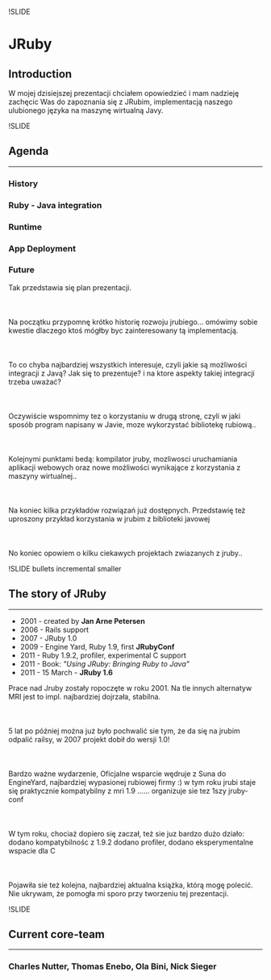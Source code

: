 !SLIDE
# **JRuby** #
## Introduction ##

<div class="notes">
W mojej dzisiejszej prezentacji chciałem opowiedzieć i mam nadzieję
zachęcic Was do zapoznania się z JRubim, implementacją naszego
ulubionego języka na maszynę wirtualną Javy.
</div>

!SLIDE
## **Agenda** ##
---
### History ###
### Ruby - Java integration ###
### Runtime ###
### App Deployment ###
### Future ###

<div class="notes">
Tak przedstawia się plan prezentacji.
<br></br><br></br>
Na początku przypomnę krótko historię rozwoju jrubiego...
omówimy sobie kwestie dlaczego ktoś mógłby byc zainteresowany tą implementacją.
<br></br><br></br>
To co chyba najbardziej wszystkich interesuje, czyli jakie są możliwości integracji z Javą?
Jak się to prezentuje? i na ktore aspekty takiej integracji trzeba uważać?
<br></br><br></br>
Oczywiście wspomnimy tez o korzystaniu w drugą stronę, czyli w jaki sposób program
napisany w Javie, moze wykorzystać bibliotekę rubiową..
<br></br><br></br>
Kolejnymi punktami bedą: kompilator jruby, mozliwosci uruchamiania aplikacji webowych
oraz nowe możliwości wynikające z korzystania z maszyny wirtualnej..
<br></br><br></br>
Na koniec kilka przykładów rozwiązań już dostępnych. Przedstawię też uproszony przykład
korzystania w jrubim z biblioteki javowej
<br></br><br></br>
No koniec opowiem o kilku ciekawych projektach zwiazanych z jruby..
</div>

!SLIDE bullets incremental smaller
## **The story of JRuby** ##
---
* 2001 - created by **Jan Arne Petersen**
* 2006 - Rails support
* 2007 - JRuby 1.0
* 2009 - Engine Yard, Ruby 1.9, first **JRubyConf**
* 2011 - Ruby 1.9.2, profiler, experimental C support
* 2011 - Book: *"Using JRuby: Bringing Ruby to Java"*
* 2011 - 15 March - **JRuby 1.6**

<div class="notes">
Prace nad Jruby zostały ropoczęte w roku 2001.
Na tle innych alternatyw MRI jest to impl. najbardziej dojrzała, stabilna.
<br></br><br></br>
5 lat po później można już było pochwalić sie tym, że da się na jrubim odpalić railsy,
 w 2007 projekt dobił do wersji 1.0!
<br></br><br></br>
Bardzo ważne wydarzenie, Oficjalne wsparcie wędruje z Suna do EngineYard,
najbardziej wypasionej rubiowej firmy :) w tym roku jrubi staje się praktycznie kompatybilny
z mri 1.9 ...... organizuje sie tez 1szy jruby-conf
<br></br><br></br>
W tym roku, chociaż dopiero się zaczał, też sie juz bardzo dużo działo:
dodano kompatybilnośc z 1.9.2
dodano profiler,
dodano eksperymentalne wspacie dla C
<br></br><br></br>
Pojawiła sie też kolejna, najbardziej aktualna książka, którą mogę polecić.
Nie ukrywam, że pomogła mi sporo przy tworzeniu tej prezentacji.
</div>

!SLIDE
## **Current core-team** ##
---
### Charles Nutter, Thomas Enebo, Ola Bini, Nick Sieger ###
